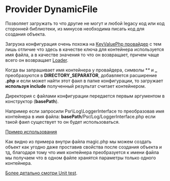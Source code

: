 # Provider DynamicFile

Позволяет загружать то что другие не могут и любой legacy код или код сторонней библиотеки, из минусов 
необходима писать код для создания объекта.

Загрузка конфигурация очень похожа на [KeyValuePhp провайдер](keyValuePhp.md) с тем лишь отличие что здесь в качестве 
ключа для контейнера используется имя файла, а в качестве значения то что он возвращает, 
причем чаще всего он возвращает [Loader](../loader.md).

Когда вы запрашивает имя контейнера у провайдера, символы **\** и **_** преобразуются в **DIRECTORY_SEPARATOR**, 
добавляется расширение **.php** и если может найти этот фаил в папке конфигурации, то загружает **используя include** 
полученный результат считает контейнером.

Директория с файлами конфигурации передается первым аргументом в конструктор (**basePath**).

Например если запросили Psr\Log\LoggerInterface то преобразовав имя контейнера в имя файла:
 **basePath**/Psr/Log/LoggerInterface.php если такой фаил существует то он будет использоваться.

[Пример использования](../../test/Documentation/dynamicFile.php)

Как видно из примера внутри файла magic.php мы можем создать объект как угодно даже проставив свойства 
после создания объекта и тд, благодаря тому что имя контейнера преобразуется к имени файла мы получаем что в одном файле 
хранятся параметры только одного контейнера.

[Более детально смотри Unit test](../../test/Unit/Provider/DynamicFileTest.php).
